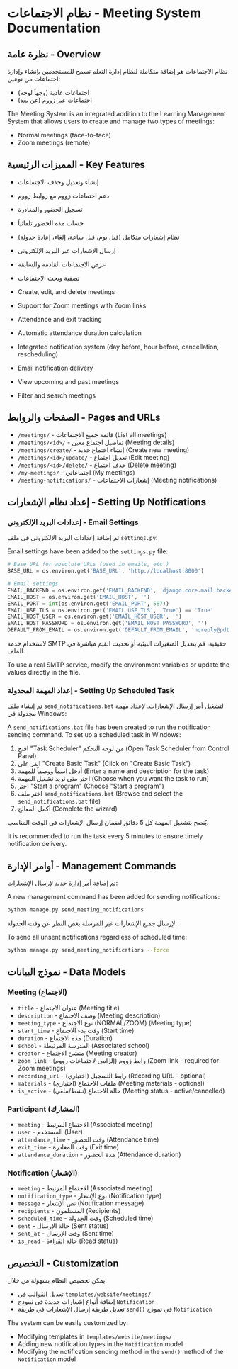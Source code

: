 # نظام الاجتماعات - Meeting System Documentation

## نظرة عامة - Overview

نظام الاجتماعات هو إضافة متكاملة لنظام إدارة التعلم تسمح للمستخدمين بإنشاء وإدارة اجتماعات من نوعين:
- اجتماعات عادية (وجهاً لوجه)
- اجتماعات عبر زووم (عن بعد)

The Meeting System is an integrated addition to the Learning Management System that allows users to create and manage two types of meetings:
- Normal meetings (face-to-face)
- Zoom meetings (remote)

## المميزات الرئيسية - Key Features

- إنشاء وتعديل وحذف الاجتماعات
- دعم اجتماعات زووم مع روابط زووم
- تسجيل الحضور والمغادرة
- حساب مدة الحضور تلقائياً
- نظام إشعارات متكامل (قبل يوم، قبل ساعة، إلغاء، إعادة جدولة)
- إرسال الإشعارات عبر البريد الإلكتروني
- عرض الاجتماعات القادمة والسابقة
- تصفية وبحث الاجتماعات

- Create, edit, and delete meetings
- Support for Zoom meetings with Zoom links
- Attendance and exit tracking
- Automatic attendance duration calculation
- Integrated notification system (day before, hour before, cancellation, rescheduling)
- Email notification delivery
- View upcoming and past meetings
- Filter and search meetings

## الصفحات والروابط - Pages and URLs

- `/meetings/` - قائمة جميع الاجتماعات (List all meetings)
- `/meetings/<id>/` - تفاصيل اجتماع معين (Meeting details)
- `/meetings/create/` - إنشاء اجتماع جديد (Create new meeting)
- `/meetings/<id>/update/` - تعديل اجتماع (Edit meeting)
- `/meetings/<id>/delete/` - حذف اجتماع (Delete meeting)
- `/my-meetings/` - اجتماعاتي (My meetings)
- `/meeting-notifications/` - إشعارات الاجتماعات (Meeting notifications)

## إعداد نظام الإشعارات - Setting Up Notifications

### إعدادات البريد الإلكتروني - Email Settings

تم إضافة إعدادات البريد الإلكتروني في ملف `settings.py`:

Email settings have been added to the `settings.py` file:

```python
# Base URL for absolute URLs (used in emails, etc.)
BASE_URL = os.environ.get('BASE_URL', 'http://localhost:8000')

# Email settings
EMAIL_BACKEND = os.environ.get('EMAIL_BACKEND', 'django.core.mail.backends.console.EmailBackend')
EMAIL_HOST = os.environ.get('EMAIL_HOST', '')
EMAIL_PORT = int(os.environ.get('EMAIL_PORT', 587))
EMAIL_USE_TLS = os.environ.get('EMAIL_USE_TLS', 'True') == 'True'
EMAIL_HOST_USER = os.environ.get('EMAIL_HOST_USER', '')
EMAIL_HOST_PASSWORD = os.environ.get('EMAIL_HOST_PASSWORD', '')
DEFAULT_FROM_EMAIL = os.environ.get('DEFAULT_FROM_EMAIL', 'noreply@pdt.sa')
```

لاستخدام خدمة SMTP حقيقية، قم بتعديل المتغيرات البيئية أو تحديث القيم مباشرة في الملف.

To use a real SMTP service, modify the environment variables or update the values directly in the file.

### إعداد المهمة المجدولة - Setting Up Scheduled Task

تم إنشاء ملف `send_notifications.bat` لتشغيل أمر إرسال الإشعارات. لإعداد مهمة مجدولة في Windows:

A `send_notifications.bat` file has been created to run the notification sending command. To set up a scheduled task in Windows:

1. افتح "Task Scheduler" من لوحة التحكم (Open Task Scheduler from Control Panel)
2. انقر على "Create Basic Task" (Click on "Create Basic Task")
3. أدخل اسماً ووصفاً للمهمة (Enter a name and description for the task)
4. اختر متى تريد تشغيل المهمة (Choose when you want the task to run)
5. اختر "Start a program" (Choose "Start a program")
6. اختر ملف `send_notifications.bat` (Browse and select the `send_notifications.bat` file)
7. أكمل المعالج (Complete the wizard)

يُنصح بتشغيل المهمة كل 5 دقائق لضمان إرسال الإشعارات في الوقت المناسب.

It is recommended to run the task every 5 minutes to ensure timely notification delivery.

## أوامر الإدارة - Management Commands

تم إضافة أمر إدارة جديد لإرسال الإشعارات:

A new management command has been added for sending notifications:

```bash
python manage.py send_meeting_notifications
```

لإرسال جميع الإشعارات غير المرسلة بغض النظر عن وقت الجدولة:

To send all unsent notifications regardless of scheduled time:

```bash
python manage.py send_meeting_notifications --force
```

## نموذج البيانات - Data Models

### Meeting (الاجتماع)

- `title` - عنوان الاجتماع (Meeting title)
- `description` - وصف الاجتماع (Meeting description)
- `meeting_type` - نوع الاجتماع (NORMAL/ZOOM) (Meeting type)
- `start_time` - وقت بدء الاجتماع (Start time)
- `duration` - مدة الاجتماع (Duration)
- `school` - المدرسة المرتبطة (Associated school)
- `creator` - منشئ الاجتماع (Meeting creator)
- `zoom_link` - رابط زووم (إلزامي لاجتماعات زووم) (Zoom link - required for Zoom meetings)
- `recording_url` - رابط التسجيل (اختياري) (Recording URL - optional)
- `materials` - ملفات الاجتماع (اختياري) (Meeting materials - optional)
- `is_active` - حالة الاجتماع (نشط/ملغي) (Meeting status - active/cancelled)

### Participant (المشارك)

- `meeting` - الاجتماع المرتبط (Associated meeting)
- `user` - المستخدم (User)
- `attendance_time` - وقت الحضور (Attendance time)
- `exit_time` - وقت المغادرة (Exit time)
- `attendance_duration` - مدة الحضور (Attendance duration)

### Notification (الإشعار)

- `meeting` - الاجتماع المرتبط (Associated meeting)
- `notification_type` - نوع الإشعار (Notification type)
- `message` - نص الإشعار (Notification message)
- `recipients` - المستلمون (Recipients)
- `scheduled_time` - وقت الجدولة (Scheduled time)
- `sent` - حالة الإرسال (Sent status)
- `sent_at` - وقت الإرسال (Sent time)
- `is_read` - حالة القراءة (Read status)

## التخصيص - Customization

يمكن تخصيص النظام بسهولة من خلال:
- تعديل القوالب في `templates/website/meetings/`
- إضافة أنواع إشعارات جديدة في نموذج `Notification`
- تعديل طريقة إرسال الإشعارات في طريقة `send()` في نموذج `Notification`

The system can be easily customized by:
- Modifying templates in `templates/website/meetings/`
- Adding new notification types in the `Notification` model
- Modifying the notification sending method in the `send()` method of the `Notification` model
